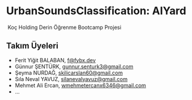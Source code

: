 # UrbanSoundsClassification: AIYard
​
Koç Holding Derin Öğrenme Bootcamp Projesi

## Takım Üyeleri

- Ferit Yiğit BALABAN, <f@fybx.dev>
- Günnur ŞENTÜRK, <gunnur.senturk3@gmail.com>
- Şeyma NURDAĞ, <skilicarslan60@gmail.com>
- Sıla Neval YAVUZ, <silanevalyavuz@gmail.com>
- Mehmet Ali Ercan, <wmehmetercanx6346@gmail.com>
- ...

